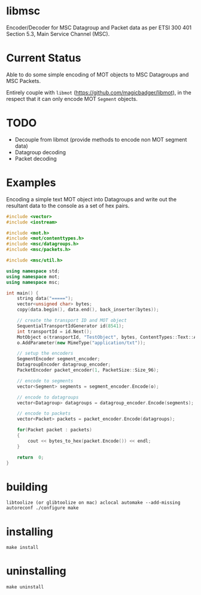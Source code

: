 libmsc
======

Encoder/Decoder for MSC Datagroup and Packet data as per ETSI 300 401 Section 5.3, Main Service Channel (MSC).

# Current Status

Able to do some simple encoding of MOT objects to MSC Datagroups and MSC Packets. 

Entirely couple with `libmot` (https://github.com/magicbadger/libmot), in the respect that it can only encode MOT `Segment` objects.

# TODO

* Decouple from libmot (provide methods to encode non MOT segment data)
* Datagroup decoding
* Packet decoding

# Examples

Encoding a simple text MOT object into Datagroups and write out the resultant data to the console as a set of hex pairs.

```cpp
#include <vector>
#include <iostream>

#include <mot.h>
#include <mot/contenttypes.h>
#include <msc/datagroups.h>
#include <msc/packets.h>

#include <msc/util.h>

using namespace std;
using namespace mot;
using namespace msc;

int main() {
    string data("=====");
    vector<unsigned char> bytes;
    copy(data.begin(), data.end(), back_inserter(bytes));

    // create the transport ID and MOT object
    SequentialTransportIdGenerator id(8541);
    int transportId = id.Next();
    MotObject o(transportId, "TestObject", bytes, ContentTypes::Text::ASCII);
    o.AddParameter(new MimeType("application/txt"));

    // setup the encoders
    SegmentEncoder segment_encoder;
    DatagroupEncoder datagroup_encoder;
    PacketEncoder packet_encoder(1, PacketSize::Size_96);

    // encode to segments
    vector<Segment> segments = segment_encoder.Encode(o);

    // encode to datagroups
    vector<Datagroup> datagroups = datagroup_encoder.Encode(segments);

    // encode to packets
    vector<Packet> packets = packet_encoder.Encode(datagroups);

    for(Packet packet : packets)
    {
        cout << bytes_to_hex(packet.Encode()) << endl;
    }

    return  0;
}
```

# building

``
libtoolize (or glibtoolize on mac)
aclocal
automake --add-missing
autoreconf
./configure
make
``

# installing

``
make install
``

# uninstalling

``
make uninstall
``
